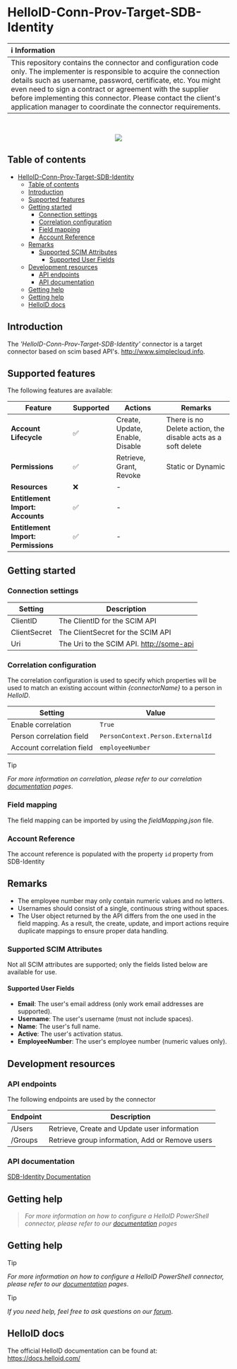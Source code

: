 # HelloID-Conn-Prov-Target-SDB-Identity

| :information_source: Information                                                                                                                                                                                                                                                                                                                                                       |
| :------------------------------------------------------------------------------------------------------------------------------------------------------------------------------------------------------------------------------------------------------------------------------------------------------------------------------------------------------------------------------------- |
| This repository contains the connector and configuration code only. The implementer is responsible to acquire the connection details such as username, password, certificate, etc. You might even need to sign a contract or agreement with the supplier before implementing this connector. Please contact the client's application manager to coordinate the connector requirements. |
<br />
<p align="center">
  <img src="https://www.tools4ever.nl/connector-logos/scim-logo-2.png">
</p>

## Table of contents

- [HelloID-Conn-Prov-Target-SDB-Identity](#helloid-conn-prov-target-sdb-identity)
  - [Table of contents](#table-of-contents)
  - [Introduction](#introduction)
  - [Supported  features](#supported--features)
  - [Getting started](#getting-started)
    - [Connection settings](#connection-settings)
    - [Correlation configuration](#correlation-configuration)
    - [Field mapping](#field-mapping)
    - [Account Reference](#account-reference)
  - [Remarks](#remarks)
    - [Supported SCIM Attributes](#supported-scim-attributes)
      - [Supported User Fields](#supported-user-fields)
  - [Development resources](#development-resources)
    - [API endpoints](#api-endpoints)
    - [API documentation](#api-documentation)
  - [Getting help](#getting-help)
  - [Getting help](#getting-help-1)
  - [HelloID docs](#helloid-docs)

## Introduction

The _'HelloID-Conn-Prov-Target-SDB-Identity'_ connector is a target connector based on scim based API's. http://www.simplecloud.info.

## Supported  features

The following features are available:

| Feature                             | Supported | Actions                                 | Remarks           |
| ----------------------------------- | --------- | --------------------------------------- | ----------------- |
| **Account Lifecycle**               | ✅         | Create, Update, Enable, Disable        | There is no Delete action, the disable acts as a soft delete |
| **Permissions**                     | ✅         | Retrieve, Grant, Revoke                | Static or Dynamic |
| **Resources**                       | ❌         | -                                      |                   |
| **Entitlement Import: Accounts**    | ✅         | -                                      |                   |
| **Entitlement Import: Permissions** | ✅         | -                                      |                   |

## Getting started

### Connection settings

| Setting      | Description                                        |
| ------------ | -------------------------------------------------- |
| ClientID     | The ClientID for the SCIM API                      |
| ClientSecret | The ClientSecret for the SCIM API                  |
| Uri          | The Uri to the SCIM API. <http://some-api> |

### Correlation configuration

The correlation configuration is used to specify which properties will be used to match an existing account within _{connectorName}_ to a person in _HelloID_.

| Setting                   | Value                             |
| ------------------------- | --------------------------------- |
| Enable correlation        | `True`                            |
| Person correlation field  | `PersonContext.Person.ExternalId` |
| Account correlation field | `employeeNumber`                  |

> [!TIP]
> _For more information on correlation, please refer to our correlation [documentation](https://docs.helloid.com/en/provisioning/target-systems/powershell-v2-target-systems/correlation.html) pages_.

### Field mapping

The field mapping can be imported by using the _fieldMapping.json_ file.

### Account Reference

The account reference is populated with the property `id` property from SDB-Identity

## Remarks
- The employee number may only contain numeric values and no letters.
- Usernames should consist of a single, continuous string without spaces.
- The User object returned by the API differs from the one used in the field mapping. As a result, the create, update, and import actions require duplicate mappings to ensure proper data handling.
  
### Supported SCIM Attributes

Not all SCIM attributes are supported; only the fields listed below are available for use.

#### Supported User Fields

- **Email**: The user's email address (only work email addresses are supported).
- **Username**: The user's username (must not include spaces).
- **Name**: The user's full name.
- **Active**: The user's activation status.
- **EmployeeNumber**: The user's employee number (numeric values only).

## Development resources

### API endpoints

The following endpoints are used by the connector

| Endpoint | Description                                          |
| -------- | ---------------------------------------------------- |
| /Users   | Retrieve, Create and Update user information |
| /Groups  | Retrieve group information, Add or Remove users      |

### API documentation

[SDB-Identity Documentation](https://support.sdbgroep.nl/portal/nl/kb/articles/sdb-identity-identity-access-management-iam#Wat_is_Identity_Access_Management_IAM)

## Getting help

> _For more information on how to configure a HelloID PowerShell connector, please refer to our [documentation](https://docs.helloid.com/hc/en-us/articles/360012557600-Configure-a-custom-PowerShell-source-system) pages_

## Getting help

> [!TIP]
> _For more information on how to configure a HelloID PowerShell connector, please refer to our [documentation](https://docs.helloid.com/en/provisioning/target-systems/powershell-v2-target-systems.html) pages_.

> [!TIP]
>  _If you need help, feel free to ask questions on our [forum](https://forum.helloid.com)_.

## HelloID docs

The official HelloID documentation can be found at: https://docs.helloid.com/
